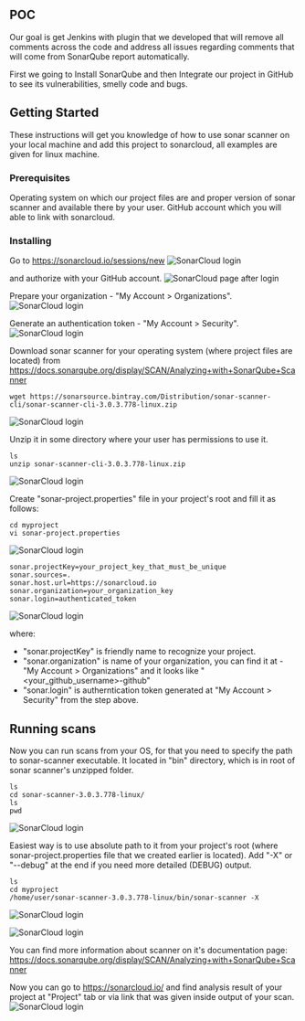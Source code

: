 
## POC

Our goal is get Jenkins with plugin that we developed that will remove all comments across the code and address all issues regarding comments that will come from SonarQube report automatically. 

First we going to Install SonarQube and then Integrate our project in GitHub to see its vulnerabilities, smelly code and bugs.


## Getting Started

These instructions will get you knowledge of how to use sonar scanner on your local machine and add this project to sonarcloud, all examples are given for linux machine.

### Prerequisites

Operating system on which our project files are and proper version of sonar scanner and available there by your user.
GitHub account which you will able to link with sonarcloud.

### Installing

Go to
https://sonarcloud.io/sessions/new
![SonarCloud login](https://user-images.githubusercontent.com/26525441/30324723-9b113576-97f4-11e7-9947-871d4adae23b.JPG)

and authorize with your GitHub account.
![SonarCloud page after login](https://user-images.githubusercontent.com/26525441/30324721-9b0a0710-97f4-11e7-802d-09d919bbb0a6.JPG)

Prepare your organization - "My Account > Organizations".
![SonarCloud login](https://user-images.githubusercontent.com/26525441/30324720-9b092a48-97f4-11e7-8470-9f26e8b901a4.JPG)

Generate an authentication token - "My Account > Security".
![SonarCloud login](https://user-images.githubusercontent.com/26525441/30324724-9b27f3a6-97f4-11e7-8142-221c6ae46eeb.JPG)

Download sonar scanner for your operating system (where project files are located) from
https://docs.sonarqube.org/display/SCAN/Analyzing+with+SonarQube+Scanner
```
wget https://sonarsource.bintray.com/Distribution/sonar-scanner-cli/sonar-scanner-cli-3.0.3.778-linux.zip
```
![SonarCloud login](https://user-images.githubusercontent.com/26525441/30324726-9b297a5a-97f4-11e7-9eed-afe56e4b421d.JPG)

Unzip it in some directory where your user has permissions to use it.
```
ls
unzip sonar-scanner-cli-3.0.3.778-linux.zip
```
![SonarCloud login](https://user-images.githubusercontent.com/26525441/30324725-9b297a64-97f4-11e7-93ae-1922b82237b7.JPG)

Create "sonar-project.properties" file in your project's root and fill it as follows:
```
cd myproject
vi sonar-project.properties
```
![SonarCloud login](https://user-images.githubusercontent.com/26525441/30324728-9b2d040e-97f4-11e7-8d65-3a5c8b3941e2.JPG)
```
sonar.projectKey=your_project_key_that_must_be_unique
sonar.sources=.
sonar.host.url=https://sonarcloud.io
sonar.organization=your_organization_key
sonar.login=authenticated_token
```
![SonarCloud login](https://user-images.githubusercontent.com/26525441/30324727-9b2b10d6-97f4-11e7-81eb-8c8226c6ca20.JPG)

where:
  - "sonar.projectKey" is friendly name to recognize your project.
  - "sonar.organization" is name of your organization, you can find it at - "My Account > Organizations" and it looks like "<your_github_username>-github"
  - "sonar.login" is autherntication token generated at "My Account > Security" from the step above.

## Running scans

Now you can run scans from your OS, for that you need to specify the path to sonar-scanner executable.
It located in "bin" directory, which is in root of sonar scanner's unzipped folder.
```
ls
cd sonar-scanner-3.0.3.778-linux/
ls
pwd
```
![SonarCloud login](https://user-images.githubusercontent.com/26525441/30324729-9b318312-97f4-11e7-9c89-eff443cc1f50.JPG)

Easiest way is to use absolute path to it from your project's root (where sonar-project.properties file that we created earlier is located). Add "-X" or "--debug" at the end if you need more detailed (DEBUG) output.
```
ls
cd myproject
/home/user/sonar-scanner-3.0.3.778-linux/bin/sonar-scanner -X
```
![SonarCloud login](https://user-images.githubusercontent.com/26525441/30324718-9b0776ee-97f4-11e7-9019-75354f2430e8.JPG)


![SonarCloud login](https://user-images.githubusercontent.com/26525441/30324719-9b08aea6-97f4-11e7-90e9-b5e51883ae90.JPG)

You can find more information about scanner on it's documentation page:
https://docs.sonarqube.org/display/SCAN/Analyzing+with+SonarQube+Scanner

Now you can go to https://sonarcloud.io/ and find analysis result of your project at "Project" tab or via link that was given inside output of your scan.
![SonarCloud login](https://user-images.githubusercontent.com/26525441/30324722-9b0c0150-97f4-11e7-91ea-38b7f510b86c.JPG)

